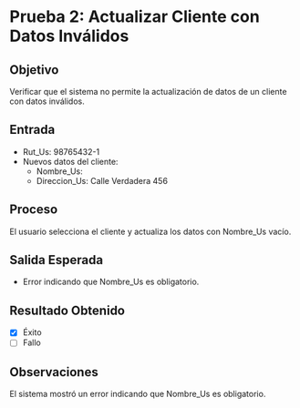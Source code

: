 # Prueba 2: Actualizar Cliente con Datos Inválidos

## Objetivo
Verificar que el sistema no permite la actualización de datos de un cliente con datos inválidos.

## Entrada
- Rut_Us: 98765432-1
- Nuevos datos del cliente:
  - Nombre_Us:
  - Direccion_Us: Calle Verdadera 456

## Proceso
El usuario selecciona el cliente y actualiza los datos con Nombre_Us vacío.

## Salida Esperada
- Error indicando que Nombre_Us es obligatorio.

## Resultado Obtenido
- [X] Éxito
- [ ] Fallo

## Observaciones
El sistema mostró un error indicando que Nombre_Us es obligatorio.
